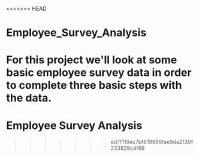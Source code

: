 <<<<<<< HEAD
# Employee_Survey_Analysis

For this project we'll look at some basic employee survey data in order to 
complete three basic steps with the data. 
=======
# Employee Survey Analysis
>>>>>>> ed7f116ec7bf819986fae9da2130f233829cdf88

